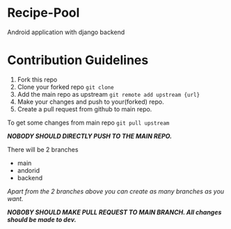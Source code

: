 # Recipe-Pool
Android application with django backend


# Contribution Guidelines

1. Fork this repo
2. Clone your forked repo `git clone`
3. Add the main repo as upstream `git remote add upstream {url}`
4. Make your changes and push to your(forked) repo.
5. Create a pull request from github to main repo.

To get some changes from main repo `git pull upstream`

__*NOBODY SHOULD DIRECTLY PUSH TO THE MAIN REPO.*__

There will be 2 branches
- main
- andorid
- backend

_Apart from the 2 branches above you can create as many branches as you want._

__*NOBOBY SHOULD MAKE PULL REQUEST TO MAIN BRANCH. All changes should be made to dev.*__



